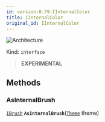 ```yaml
---
id: version-0.79-IInternalColor
title: IInternalColor
original_id: IInternalColor
---
```


![Architecture](https://img.shields.io/badge/architecture-new_only-blue)

Kind: `interface`

> **EXPERIMENTAL**

## Methods
### AsInternalBrush
[`IBrush`](IBrush) **`AsInternalBrush`**([`Theme`](Theme) theme)
